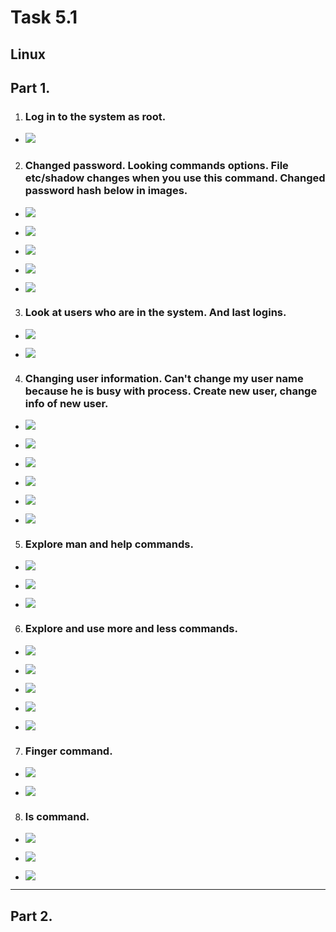 # Task 5.1

## Linux

## Part 1.

1. ### Log in to the system as root.

* ![](img/cmd1.png)

2. ### Changed password. Looking commands options. File etc/shadow changes when you use this command. Changed password hash below in images.

* ![](img/cmd2.png)

* ![](img/cmd3.png)

* ![](img/cmd4.png)

* ![](img/cmd5.png)

* ![](img/cmd6.png)

3. ### Look at users who are in the system. And last logins.

* ![](img/cmd7.png)

* ![](img/cmd8.png)

4. ### Changing user information. Can't change my user name because he is busy with process. Create new user, change info of new user.

* ![](img/cmd9.png)

* ![](img/cmd10.png)

* ![](img/cmd11.png)

* ![](img/cmd12.png)

* ![](img/cmd13.png)

* ![](img/cmd14.png)

5. ### Explore man and help commands.

* ![](img/cmd15.png)

* ![](img/cmd16.png)

* ![](img/cmd17.png)

6. ### Explore and use more and less commands.

* ![](img/cmd18.png)

* ![](img/cmd19.png)

* ![](img/cmd20.png)

* ![](img/cmd21.png)

* ![](img/cmd22.png)

7. ### Finger command.

* ![](img/cmd23.png)

* ![](img/cmd24.png)

8. ### ls command.

* ![](img/cmd25.png)

* ![](img/cmd26.png)

* ![](img/cmd27.png)

----------------------------------

## Part 2.

